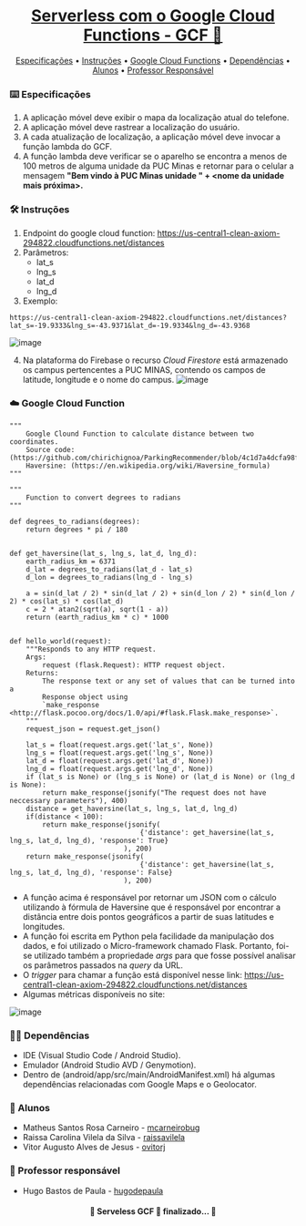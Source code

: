 <h1 align="center">
    <a href="https://developers.google.com/learn/topics/functions">Serverless com o Google Cloud Functions - GCF 🔗 </a>
</h1>

<p align="center">
 <a href="#%EF%B8%8F-especificações">Especificações</a> •
 <a href="#-instruções">Instruções</a> • 
 <a href="#cloud-google-cloud-function">Google Cloud Functions</a> • 
 <a href="#-dependências">Dependências</a> • 
 <a href="#busts_in_silhouette-alunos">Alunos</a> • 
 <a href="#-professor-responsável">Professor Responsável</a> 
</p>

### ⌨️ Especificações

1. A aplicação móvel deve exibir o mapa da localização atual do telefone.
2. A aplicação móvel deve rastrear a localização do usuário.
3. A cada atualização de localização, a aplicação móvel deve invocar a função lambda do GCF.
4. A função lambda deve verificar se o aparelho se encontra a menos de 100 metros de alguma unidade da PUC Minas e retornar para o celular a mensagem
**"Bem vindo à PUC Minas unidade " + <nome da unidade mais próxima>.**

### 🛠 Instruções

1. Endpoint do google cloud function: https://us-central1-clean-axiom-294822.cloudfunctions.net/distances
2. Parâmetros: 	
	- lat_s
	- lng_s
	- lat_d
	- lng_d
3. Exemplo:
```
https://us-central1-clean-axiom-294822.cloudfunctions.net/distances?lat_s=-19.9333&lng_s=-43.9371&lat_d=-19.9334&lng_d=-43.9368
```

![image](https://user-images.githubusercontent.com/30940498/99136116-00320400-2602-11eb-9d0d-1d3307bf8f15.png)

4. Na plataforma do Firebase o recurso *Cloud Firestore* está armazenado os campus pertencentes a PUC MINAS, contendo os campos de latitude, longitude e o nome do campus.
![image](https://user-images.githubusercontent.com/30940498/99135530-6ff3bf00-2601-11eb-8992-4b83612e3605.png)


### :cloud: Google Cloud Function

```
"""
    Google Clound Function to calculate distance between two coordinates.
    Source code: (https://github.com/chirichignoa/ParkingRecommender/blob/4c1d7a4dcfa98fe459ab54cb7aaac37c68214231/HaversineDistanceService/app.py)
    Haversine: (https://en.wikipedia.org/wiki/Haversine_formula)
"""

"""
    Function to convert degrees to radians 
"""

def degrees_to_radians(degrees):
    return degrees * pi / 180


def get_haversine(lat_s, lng_s, lat_d, lng_d):
    earth_radius_km = 6371
    d_lat = degrees_to_radians(lat_d - lat_s)
    d_lon = degrees_to_radians(lng_d - lng_s)

    a = sin(d_lat / 2) * sin(d_lat / 2) + sin(d_lon / 2) * sin(d_lon / 2) * cos(lat_s) * cos(lat_d)
    c = 2 * atan2(sqrt(a), sqrt(1 - a))
    return (earth_radius_km * c) * 1000


def hello_world(request):
    """Responds to any HTTP request.
    Args:
        request (flask.Request): HTTP request object.
    Returns:
        The response text or any set of values that can be turned into a
        Response object using
        `make_response <http://flask.pocoo.org/docs/1.0/api/#flask.Flask.make_response>`.
    """
    request_json = request.get_json()

    lat_s = float(request.args.get('lat_s', None))
    lng_s = float(request.args.get('lng_s', None))
    lat_d = float(request.args.get('lat_d', None))
    lng_d = float(request.args.get('lng_d', None))
    if (lat_s is None) or (lng_s is None) or (lat_d is None) or (lng_d is None):
        return make_response(jsonify("The request does not have neccessary parameters"), 400)
    distance = get_haversine(lat_s, lng_s, lat_d, lng_d)
    if(distance < 100):
        return make_response(jsonify(
                                {'distance': get_haversine(lat_s, lng_s, lat_d, lng_d), 'response': True}
                            ), 200)
    return make_response(jsonify(
                                {'distance': get_haversine(lat_s, lng_s, lat_d, lng_d), 'response': False}
                            ), 200)
```

- A função acima é responsável por retornar um JSON com o cálculo utilizando à fórmula de Haversine que é responsável por encontrar a distância entre dois pontos geográficos a partir de suas latitudes e longitudes. 
- A função foi escrita em Python pela facilidade da manipulação dos dados, e foi utilizado o Micro-framework chamado Flask. Portanto, foi-se utilizado também a propriedade _args_ para que fosse possível analisar os parâmetros passados na _query_ da URL. 
- O _trigger_ para chamar a função está disponível nesse link: https://us-central1-clean-axiom-294822.cloudfunctions.net/distances
- Algumas métricas disponíveis no site:

![image](https://user-images.githubusercontent.com/30940498/100148962-3aaa6500-2e7c-11eb-82c0-a1f1d9b7a4cc.png)


### ✋🏻 Dependências

- IDE (Visual Studio Code / Android Studio).
- Emulador (Android Studio AVD / Genymotion).
- Dentro de (android/app/src/main/AndroidManifest.xml) há algumas dependências relacionadas com Google Maps e o Geolocator.

### :busts_in_silhouette: Alunos

* Matheus Santos Rosa Carneiro - [mcarneirobug](https://github.com/mcarneirobug)
* Raissa Carolina Vilela da Silva - [raissavilela](https://github.com/raissavilela)
* Vitor Augusto Alves de Jesus - [ovitorj](https://github.com/ovitorj)

### 📝 Professor responsável

* Hugo Bastos de Paula - [hugodepaula](https://github.com/hugodepaula)

<h4 align="center"> 
	🚧 Serveless GCF 🚀 finalizado... 🚧
</h4>
